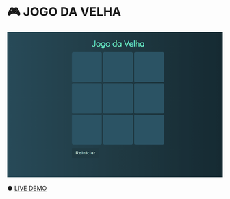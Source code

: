 # 🎮 JOGO DA VELHA

<img src="./animação.gif">

● <a href='https://andersonbones.github.io/jogo-da-velha/'>LIVE DEMO</a>
